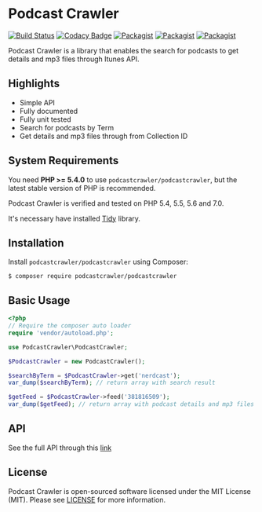 # Podcast Crawler
[![Build Status](https://travis-ci.org/podcastcrawler/podcastcrawler.svg?branch=master)](https://travis-ci.org/podcastcrawler/podcastcrawler)
[![Codacy Badge](https://api.codacy.com/project/badge/Grade/7823d6165f3244f196c5df469b3be5d6)](https://www.codacy.com/app/doriansampaioneto/podcastcrawler?utm_source=github.com&amp;utm_medium=referral&amp;utm_content=podcastcrawler/podcastcrawler&amp;utm_campaign=Badge_Grade)
[![Packagist](https://img.shields.io/packagist/v/podcastcrawler/podcastcrawler.svg?maxAge=2592000)](https://packagist.org/packages/podcastcrawler/podcastcrawler)
[![Packagist](https://img.shields.io/packagist/dt/podcastcrawler/podcastcrawler.svg?maxAge=2592000)](https://packagist.org/packages/podcastcrawler/podcastcrawler)
[![Packagist](https://img.shields.io/packagist/l/podcastcrawler/podcastcrawler.svg?maxAge=2592000)](https://packagist.org/packages/podcastcrawler/podcastcrawler)

Podcast Crawler is a library that enables the search for podcasts to get details and mp3 files through Itunes API.

## Highlights

* Simple API
* Fully documented
* Fully unit tested
* Search for podcasts by Term
* Get details and mp3 files through from Collection ID

## System Requirements

You need **PHP >= 5.4.0** to use `podcastcrawler/podcastcrawler`, but the latest stable version of PHP is recommended.

Podcast Crawler is verified and tested on PHP 5.4, 5.5, 5.6 and 7.0.

It's necessary have installed [Tidy](http://php.net/manual/pt_BR/book.tidy.php) library.


## Installation

Install `podcastcrawler/podcastcrawler` using Composer:

```
$ composer require podcastcrawler/podcastcrawler
```


## Basic Usage

```php
<?php
// Require the composer auto loader
require 'vendor/autoload.php';

use PodcastCrawler\PodcastCrawler;

$PodcastCrawler = new PodcastCrawler();

$searchByTerm = $PodcastCrawler->get('nerdcast');
var_dump($searchByTerm); // return array with search result

$getFeed = $PodcastCrawler->feed('381816509');
var_dump($getFeed); // return array with podcast details and mp3 files
```

## API

See the full API through this [link](http://api.podcastcrawler.com/v0.15.1-beta/index.html)

## License

Podcast Crawler is open-sourced software licensed under the MIT License (MIT). Please see [LICENSE](/LICENSE.md) for more information.